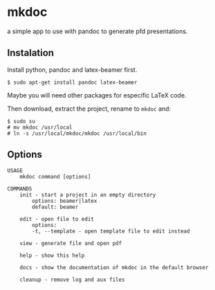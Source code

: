 mkdoc
=====

a simple app to use with pandoc to generate pfd presentations.

Instalation
-----------

Install python, pandoc and latex-beamer first.

    $ sudo apt-get install pandoc latex-beamer

Maybe you will need other packages for especific LaTeX code.

Then download, extract the project, rename to `mkdoc` and:

    $ sudo su
	# mv mkdoc /usr/local
	# ln -s /usr/local/mkdoc/mkdoc /usr/local/bin

Options
-------

    USAGE
        mkdoc command [options]

    COMMANDS
        init - start a project in an empty directory
            options: beamer|latex
            default: beamer

        edit - open file to edit
            options:
            -t, --template - open template file to edit instead

        view - generate file and open pdf

        help - show this help

        docs - show the documentation of mkdoc in the default browser

        cleanup - remove log and aux files
